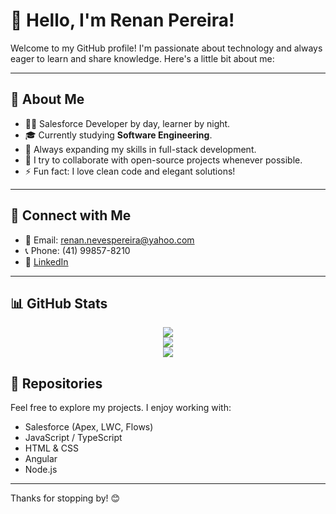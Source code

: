 # 👋 Hello, I'm Renan Pereira!

Welcome to my GitHub profile! I'm passionate about technology and always eager to learn and share knowledge. Here's a little bit about me:

---

## 💼 About Me

- 👨‍💻 Salesforce Developer by day, learner by night.
- 🎓 Currently studying **Software Engineering**.
- 🌱 Always expanding my skills in full-stack development.
- 🤝 I try to collaborate with open-source projects whenever possible.
- ⚡ Fun fact: I love clean code and elegant solutions!

---

## 🔗 Connect with Me

- 📧 Email: [renan.nevespereira@yahoo.com](mailto:renan.nevespereira@yahoo.com)
- 📞 Phone: (41) 99857-8210
- 💼 [LinkedIn](https://linkedin.com/in/renan-neves-pereira)

---

## 📊 GitHub Stats
<p align="center">
   <img src="https://github-readme-streak-stats.herokuapp.com/?user=RenanNevesPereira&theme=tokyonight&hide_border=true" /> <br>
   <img src="https://github-readme-stats.vercel.app/api?username=RenanNevesPereira&theme=tokyonight&show_icons=true&hide_border=true&count_private=true" /> <br>
   <img src="https://github-readme-stats.vercel.app/api/top-langs/?username=RenanNevesPereira&theme=tokyonight&show_icons=true&hide_border=true&layout=compact" /> 
<p>

## 📁 Repositories

Feel free to explore my projects. I enjoy working with:

- Salesforce (Apex, LWC, Flows)
- JavaScript / TypeScript
- HTML & CSS
- Angular
- Node.js

---

Thanks for stopping by! 😊

